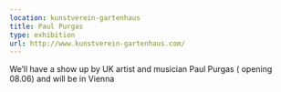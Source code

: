 ```yaml
---
location: kunstverein-gartenhaus
title: Paul Purgas
type: exhibition
url: http://www.kunstverein-gartenhaus.com/
---
```

We’ll have a show up by UK artist and musician Paul Purgas ( opening 08.06) and will be in Vienna

